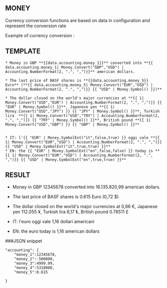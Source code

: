 ## MONEY
Currency conversion functions are based on data in configuration and represent the conversion rate 

Example of currency conversion :

## TEMPLATE
```
* Money in GBP **{{data.accounting.money_1}}** converted into **{{ data.accounting.money_1| Money.Convert("GBP","USD") | Accounting.NumberFormat(2, ".", ",")}}** american dollars.

* The last price of BASF shares is **{{data.accounting.money_5}} Euro** (**{{ data.accounting.money_5| Money.Convert("EUR","USD") | Accounting.NumberFormat(2, ".", ",")}} {{ "USD" | Money.Symbol() }})**

* The dollar closed on the world's major currencies at **{{ 1| Money.Convert("USD","EUR") | Accounting.NumberFormat(2, ".", ",")}} {{ "EUR" | Money.Symbol() }}**, Japanese yen **{{ 1| Money.Convert("USD","JPY") }} {{ "JPY" | Money.Symbol() }}**, Turkish lira  **{{ 1| Money.Convert("USD","TRY") | Accounting.NumberFormat(2, ".", ",")}} {{ "TRY" | Money.Symbol() }}**, British pound **{{ 1| Money.Convert("USD","GBP") }} {{ "GBP" | Money.Symbol() }}**


* IT: l'{{ "EUR" | Money.SymbolExt("it",false,true) }} oggi vale **{{ 1| Money.Convert("EUR","USD") | Accounting.NumberFormat(2, ".", ",")}} 
{{ "USD" | Money.SymbolExt("it",true,true) }}**
* EN: the {{ "EUR" | Money.SymbolExt("en",false,false) }} today is **{{ 1| Money.Convert("EUR","USD") | Accounting.NumberFormat(2, ".", ",")}} {{ "USD" | Money.SymbolExt("en",true,true) }}**
```


## RESULT
* Money in GBP 12345678 converted into 16.135.820,99 american dollars.

* The last price of BASF shares is 0.615 Euro (0,72 $)

* The dollar closed on the world's major currencies at 0,86 €, Japanese yen 112.055 ¥, Turkish lira 6,17 ₺, British pound 0.76511 £

* IT: l'euro oggi vale 1,16 dollari americani

* EN: the euro today is 1,16 american dollars



###JSON snippet

```
"accounting": {
	"money_1":12345678,
	"money_2":-500000,
	"money_3":4999.99,
	"money_4":5318008,
	"money_5":0.615
	
}
```
	 
	 
	 
	 
